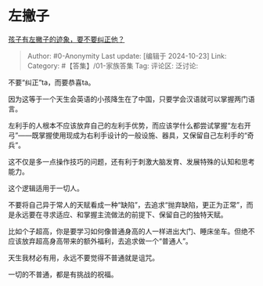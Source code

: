 # 左撇子
[孩子有左撇子的迹象，要不要纠正他？](https://www.zhihu.com/question/439923460/answer/13048519066)

> Author: #0-Anonymity
> Last update: [编辑于 2024-10-23]
> Link:
> Category: #【答集】/01-家族答集 
> Tag: 
> 评论区:
> 泛讨论:

不要“纠正”ta，而要恭喜ta。

因为这等于一个天生会英语的小孩降生在了中国，只要学会汉语就可以掌握两门语言。

左利手的人根本不应该放弃自己的左利手优势，而应该学什么都尝试掌握“左右开弓”——既掌握使用现成为右利手设计的一般设施、器具，又保留自己左利手的“奇兵”。

这不仅是多一点操作技巧的问题，还有利于刺激大脑发育、发展特殊的认知和思考能力。

这个逻辑适用于一切人。

不要将自己异于常人的天赋看成一种“缺陷”，去追求“抛弃缺陷，更正为正常”，而是永远要在寻求适应、和掌握主流做法的前提下、保留自己的独特天赋。

比如个子超高，你是要学习如何像普通身高的人一样进出大门、睡床坐车。但绝不应该放弃超高身高带来的额外福利，去追求做一个“普通人”。

天生我材必有用，永远不要觉得不普通就是诅咒。

一切的不普通，都是有挑战的祝福。